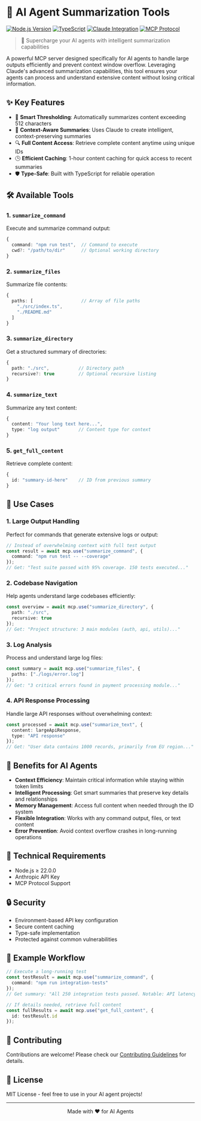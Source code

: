 # 🤖 AI Agent Summarization Tools

[![Node.js Version](https://img.shields.io/badge/node-%3E%3D22.0.0-brightgreen)](https://nodejs.org)
[![TypeScript](https://img.shields.io/badge/TypeScript-5.7-blue)](https://www.typescriptlang.org/)
[![Claude Integration](https://img.shields.io/badge/Claude-3.5-purple)](https://anthropic.com)
[![MCP Protocol](https://img.shields.io/badge/MCP-0.6.0-orange)](https://modelcontextprotocol.ai)

> 🚀 Supercharge your AI agents with intelligent summarization capabilities

A powerful MCP server designed specifically for AI agents to handle large outputs efficiently and prevent context window overflow. Leveraging Claude's advanced summarization capabilities, this tool ensures your agents can process and understand extensive content without losing critical information.

## ✨ Key Features

- 🔄 **Smart Thresholding**: Automatically summarizes content exceeding 512 characters
- 🧠 **Context-Aware Summaries**: Uses Claude to create intelligent, context-preserving summaries
- 🔍 **Full Content Access**: Retrieve complete content anytime using unique IDs
- 🕒 **Efficient Caching**: 1-hour content caching for quick access to recent summaries
- 🛡️ **Type-Safe**: Built with TypeScript for reliable operation

## 🛠️ Available Tools

### 1. `summarize_command`
Execute and summarize command output:
```typescript
{
  command: "npm run test",  // Command to execute
  cwd?: "/path/to/dir"      // Optional working directory
}
```

### 2. `summarize_files`
Summarize file contents:
```typescript
{
  paths: [                  // Array of file paths
    "./src/index.ts",
    "./README.md"
  ]
}
```

### 3. `summarize_directory`
Get a structured summary of directories:
```typescript
{
  path: "./src",           // Directory path
  recursive?: true         // Optional recursive listing
}
```

### 4. `summarize_text`
Summarize any text content:
```typescript
{
  content: "Your long text here...",
  type: "log output"       // Content type for context
}
```

### 5. `get_full_content`
Retrieve complete content:
```typescript
{
  id: "summary-id-here"    // ID from previous summary
}
```

## 🎯 Use Cases

### 1. Large Output Handling
Perfect for commands that generate extensive logs or output:
```typescript
// Instead of overwhelming context with full test output
const result = await mcp.use("summarize_command", {
  command: "npm run test -- --coverage"
});
// Get: "Test suite passed with 95% coverage. 150 tests executed..."
```

### 2. Codebase Navigation
Help agents understand large codebases efficiently:
```typescript
const overview = await mcp.use("summarize_directory", {
  path: "./src",
  recursive: true
});
// Get: "Project structure: 3 main modules (auth, api, utils)..."
```

### 3. Log Analysis
Process and understand large log files:
```typescript
const summary = await mcp.use("summarize_files", {
  paths: ["./logs/error.log"]
});
// Get: "3 critical errors found in payment processing module..."
```

### 4. API Response Processing
Handle large API responses without overwhelming context:
```typescript
const processed = await mcp.use("summarize_text", {
  content: largeApiResponse,
  type: "API response"
});
// Get: "User data contains 1000 records, primarily from EU region..."
```

## 🚀 Benefits for AI Agents

- **Context Efficiency**: Maintain critical information while staying within token limits
- **Intelligent Processing**: Get smart summaries that preserve key details and relationships
- **Memory Management**: Access full content when needed through the ID system
- **Flexible Integration**: Works with any command output, files, or text content
- **Error Prevention**: Avoid context overflow crashes in long-running operations

## 🔧 Technical Requirements

- Node.js ≥ 22.0.0
- Anthropic API Key
- MCP Protocol Support

## 🔒 Security

- Environment-based API key configuration
- Secure content caching
- Type-safe implementation
- Protected against common vulnerabilities

## 🌟 Example Workflow

```typescript
// Execute a long-running test
const testResult = await mcp.use("summarize_command", {
  command: "npm run integration-tests"
});
// Get summary: "All 250 integration tests passed. Notable: API latency..."

// If details needed, retrieve full content
const fullResults = await mcp.use("get_full_content", {
  id: testResult.id
});
```

## 🤝 Contributing

Contributions are welcome! Please check our [Contributing Guidelines](CONTRIBUTING.md) for details.

## 📝 License

MIT License - feel free to use in your AI agent projects!

---

<p align="center">
  Made with ❤️ for AI Agents
</p>
